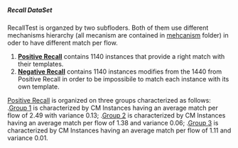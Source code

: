 ##### Recall DataSet

RecallTest is organzed by two subfloders. Both of them use different mechanisms hierarchy (all mecanism are contained in [mehcanism](https://github.com/SESARLab/tsc-matching/tree/master/DataSet/mechanism) folder) in oder to have different match per flow.

1. **[Positive Recall](https://github.com/SESARLab/tsc-matching/tree/master/DataSet/RecallTest/positive%20recall)** contains 1140 instances that provide a right match with their templates.
2. **[Negative Recall](https://github.com/SESARLab/tsc-matching/tree/master/DataSet/RecallTest/negative%20recall)** contains 1140 instances modifies from the 1440 from Positive Recall in order to be impossibile to match each instance with its own template.

[Positive Recall](https://github.com/SESARLab/tsc-matching/tree/master/DataSet/RecallTest/positive%20recall) is organized on three groups characterized as follows:
.[Group 1](https://github.com/SESARLab/tsc-matching/tree/master/DataSet/RecallTest/positive%20recall/group1) is characterized by CM Instances having an average match per flow of 2.49 with variance 0.13;
.[Group 2](https://github.com/SESARLab/tsc-matching/tree/master/DataSet/RecallTest/positive%20recall/group2) is characterized by CM Instances having an average match per flow of 1.38 and variance 0.06;
.[Group 3](https://github.com/SESARLab/tsc-matching/tree/master/DataSet/RecallTest/positive%20recall/group3) is characterized by CM Instances having an average match per flow of  1.11 and variance 0.01.
